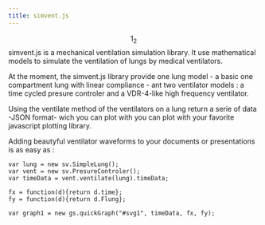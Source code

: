 ```yaml
---
title: simvent.js
---
```

$$1_2$$
simvent.js is a mechanical ventilation simulation library. 
It use mathematical models to simulate the ventilation of lungs by medical ventilators. 

At the moment, the simvent.js library provide one lung model - a basic one compartment lung with linear compliance - ant two ventilator models : a time cycled presure controler and a VDR-4-like high frequency ventilator. 

Using the ventilate method of the ventilators on a lung return a serie of data -JSON format- wich you can plot with you can plot with your favorite javascript plotting library. 

Adding beautyful ventilator waveforms to your documents or presentations is as easy as :

	var lung = new sv.SimpleLung();
	var vent = new sv.PresureControler();
	var timeData = vent.ventilate(lung).timeData;

	fx = function(d){return d.time};
	fy = function(d){return d.Flung};

	var graph1 = new gs.quickGraph("#svg1", timeData, fx, fy);

<svg class="graphcurve" id="svg1"></svg>
<script>
var lung = new sv.SimpleLung();
var vent = new sv.PresureControler();
var timeData = vent.ventilate(lung).timeData;

fx = function(d){return d.time};
fy = function(d){return d.Flung};

var graph1 = new gs.quickGraph("#svg1", timeData, fx, fy);
</script>

